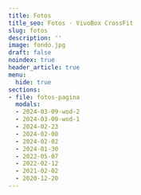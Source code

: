 ```yaml
---
title: Fotos
title_seo: Fotos · VivoBox CrossFit
slug: fotos
description: ''
image: fondo.jpg
draft: false
noindex: true
header_article: true
menu:
  hide: true
sections:
- file: fotos-pagina
  modals:
  - 2024-03-09-wod-2
  - 2024-03-09-wod-1
  - 2024-02-23
  - 2024-02-08
  - 2024-02-02
  - 2024-01-30
  - 2022-05-07
  - 2022-02-12
  - 2021-02-02
  - 2020-12-20
---
```

